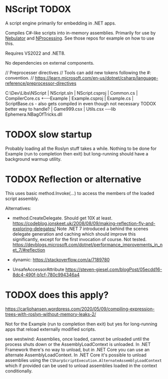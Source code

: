 # NScript  TODOX
A script engine primarily for embedding in .NET apps.

Compiles C#-like scripts into in-memory assemblies. Primarily for use by [Nebulator](https://github.com/cepthomas/Nebulator/blob/main/README.md)
and [NProcessing](https://github.com/cepthomas/NProcessing/blob/main/README.md). See those repos for example on how to use this.

Requires VS2022 and .NET8.

No dependencies on external components.

// Preprocesser directives
// Tools can add new tokens following the #: convention.
// https://learn.microsoft.com/en-us/dotnet/csharp/language-reference/preprocessor-directives




C:\Dev\Libs\NScript
|   NScript.sln
|   NScript.csproj
|   Common.cs
|   CompilerCore.cs
+---Example
|       Example.csproj
|       Example.cs
|       ScriptBase.cs - also gets compiled in even though not necessary TODOX better way to handle?
|       Game999.csx
|       Utils.csx
\---lib
        Ephemera.NBagOfTricks.dll


# TODOX slow startup 
Probably loading all the Roslyn stuff takes a while. Nothing to be done for Example (run to completion then exit)
but long-running should have a background warmup utility.


# TODOX Reflection or alternative

This uses basic method.Invoke(...) to access the members of the loaded script assembly.

Alternatives:

- method.CreateDelegate<T>. Should get 10X at least.
  https://codeblog.jonskeet.uk/2008/08/09/making-reflection-fly-and-exploring-delegates/
  Note .NET 7 introduced a behind the scenes delegate generation and caching which should improve this significantly,
  except for the first invocation of course. Not tested.
  https://devblogs.microsoft.com/dotnet/performance_improvements_in_net_7/#reflection

- dynamic:
  https://stackoverflow.com/a/7189780

- UnsafeAccessorAttribute
  https://steven-giesel.com/blogPost/05ecdd16-8dc4-490f-b1cf-780c994346a4

# TODOX does this apply?

https://carljohansen.wordpress.com/2020/05/09/compiling-expression-trees-with-roslyn-without-memory-leaks-2/

Not for the Example (run to completion then exit) but yes for long-running apps that reload externally modified scripts.

see westwind:
Assemblies, once loaded, cannot be unloaded until the process shuts down or the AssemblyLoadContext is unloaded. In  .NET Framework there's no way to unload, but in .NET Core you can use an alternate AssemblyLoadContext.
In .NET Core it's possible to unload assemblies using the `CSharpScriptExecution.AlternateAssemblyLoadContext` which if provided can be used to unload assemblies loaded in the context conditionally.


